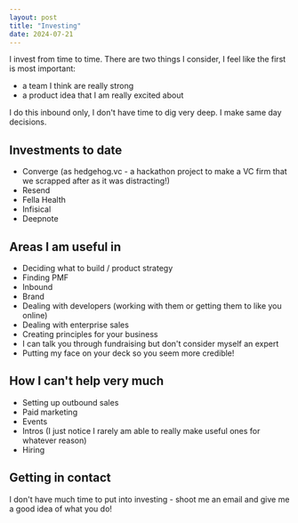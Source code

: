 ```yaml
---
layout: post
title: "Investing"
date: 2024-07-21
---
```


I invest from time to time. There are two things I consider, I feel like the first is most important:

* a team I think are really strong
* a product idea that I am really excited about

I do this inbound only, I don't have time to dig very deep. I make same day decisions.

## Investments to date

* Converge (as hedgehog.vc - a hackathon project to make a VC firm that we scrapped after as it was distracting!)
* Resend
* Fella Health
* Infisical
* Deepnote

## Areas I am useful in

* Deciding what to build / product strategy
* Finding PMF
* Inbound
* Brand
* Dealing with developers (working with them or getting them to like you online)
* Dealing with enterprise sales
* Creating principles for your business
* I can talk you through fundraising but don't consider myself an expert
* Putting my face on your deck so you seem more credible!

## How I can't help very much

* Setting up outbound sales
* Paid marketing
* Events
* Intros (I just notice I rarely am able to really make useful ones for whatever reason)
* Hiring

## Getting in contact

I don't have much time to put into investing - shoot me an email and give me a good idea of what you do!